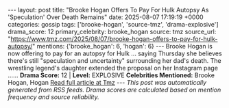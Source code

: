 --- layout: post title: "Brooke Hogan Offers To Pay For Hulk Autopsy As 'Speculation' Over Death Remains" date: 2025-08-07 17:19:19 +0000 categories: gossip tags: ['brooke-hogan', 'source-tmz', 'drama-explosive'] drama_score: 12 primary_celebrity: brooke_hogan source: tmz source_url: "https://www.tmz.com/2025/08/07/brooke-hogan-offers-to-pay-for-hulk-autopsy/" mentions: {'brooke_hogan': 6, 'hogan': 6} --- Brooke Hogan is now offering to pay for an autopsy for Hulk ... saying Thursday she believes there's still "speculation and uncertainty" surrounding her dad's death. The wrestling legend's daughter extended the proposal on her Instagram page ...… **Drama Score:** 12 | **Level:** EXPLOSIVE **Celebrities Mentioned:** Brooke Hogan, Hogan [Read full article at Tmz](https://www.tmz.com/2025/08/07/brooke-hogan-offers-to-pay-for-hulk-autopsy/) --- *This post was automatically generated from RSS feeds. Drama scores are calculated based on mention frequency and source reliability.*